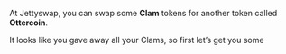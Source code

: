 At Jettyswap, you can swap some **Clam** tokens for another token called **Ottercoin**.

It looks like you gave away all your Clams, so first let’s get you some
